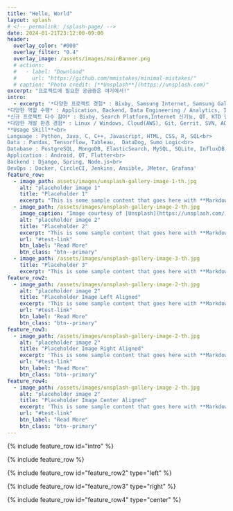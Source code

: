 ```yaml
---
title: "Hello, World"
layout: splash
# <!-- permalink: /splash-page/ -->
date: 2024-01-21T23:12:00-09:00
header:
  overlay_color: "#000"
  overlay_filter: "0.4"
  overlay_image: /assets/images/mainBanner.png
  # actions:
  #   - label: "Download"
  #     url: "https://github.com/mmistakes/minimal-mistakes/"
  # caption: "Photo credit: [**Unsplash**](https://unsplash.com)"
excerpt: "프로젝트에 필요한 궁금증은 여기에서!"
intro:
  - excerpt: '*다양한 프로젝트 경험* : Bixby, Samsung Internet, Samsung Galaxy Store, Embedded, LG VS본부<br>
*다양한 역할 수행* : Application, Backend, Data Engineering / Analytics, Infra(DevOps), QA 등<br>
*신규 프로젝트 다수 참여* : Bixby, Search Platform,Internet 신기능, QT, KTD 멘토링 등<br>
*다양한 개발 환경 경험* : Linux / Windows, Cloud(AWS), Git, Gerrit, SVN, AOS, Jira, Confluence, Slack 등<br>
**Usage Skill**<br>
Language : Python, Java, C, C++, Javascript, HTML, CSS, R, SQL<br>
Data : Pandas, Tensorflow, Tableau,  DataDog, Sumo Logic<br>
Database : PostgreSQL, MongoDB, ElasticSearch, MySQL, SQLite, InfluxDB, Redshift<br>
Application : Android, QT, Flutter<br>
Backend : Django, Spring, Node.js<br>
DevOps : Docker, CircleCI, Jenkins, Ansible, JMeter, Grafana'
feature_row:
  - image_path: assets/images/unsplash-gallery-image-1-th.jpg
    alt: "placeholder image 1"
    title: "Placeholder 1"
    excerpt: "This is some sample content that goes here with **Markdown** formatting."
  - image_path: /assets/images/unsplash-gallery-image-2-th.jpg
    image_caption: "Image courtesy of [Unsplash](https://unsplash.com/)"
    alt: "placeholder image 2"
    title: "Placeholder 2"
    excerpt: "This is some sample content that goes here with **Markdown** formatting."
    url: "#test-link"
    btn_label: "Read More"
    btn_class: "btn--primary"
  - image_path: /assets/images/unsplash-gallery-image-3-th.jpg
    title: "Placeholder 3"
    excerpt: "This is some sample content that goes here with **Markdown** formatting."
feature_row2:
  - image_path: /assets/images/unsplash-gallery-image-2-th.jpg
    alt: "placeholder image 2"
    title: "Placeholder Image Left Aligned"
    excerpt: 'This is some sample content that goes here with **Markdown** formatting. Left aligned with `type="left"`'
    url: "#test-link"
    btn_label: "Read More"
    btn_class: "btn--primary"
feature_row3:
  - image_path: /assets/images/unsplash-gallery-image-2-th.jpg
    alt: "placeholder image 2"
    title: "Placeholder Image Right Aligned"
    excerpt: 'This is some sample content that goes here with **Markdown** formatting. Right aligned with `type="right"`'
    url: "#test-link"
    btn_label: "Read More"
    btn_class: "btn--primary"
feature_row4:
  - image_path: /assets/images/unsplash-gallery-image-2-th.jpg
    alt: "placeholder image 2"
    title: "Placeholder Image Center Aligned"
    excerpt: 'This is some sample content that goes here with **Markdown** formatting. Centered with `type="center"`'
    url: "#test-link"
    btn_label: "Read More"
    btn_class: "btn--primary"
---
```


{% include feature_row id="intro" %}

{% include feature_row %}

{% include feature_row id="feature_row2" type="left" %}

{% include feature_row id="feature_row3" type="right" %}

{% include feature_row id="feature_row4" type="center" %}

